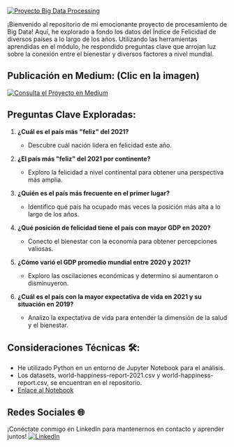 [![Proyecto Big Data Processing](https://www.undp.org/sites/g/files/zskgke326/files/styles/banner_image_desktop/public/2023-04/data%20shutterstock.jpg?h=c44fcfa1&itok=SJhjX4nZ)](https://medium.com/@robertogg116/proyecto-big-data-processing-237361a2c386)

¡Bienvenido al repositorio de mi emocionante proyecto de procesamiento de Big Data! Aquí, he explorado a fondo los datos del Índice de Felicidad de diversos países a lo largo de los años. Utilizando las herramientas aprendidas en el módulo, he respondido preguntas clave que arrojan luz sobre la conexión entre el bienestar y diversos factores a nivel mundial.

## Publicación en Medium: (Clic en la imagen)
[![Consulta el Proyecto en Medium](https://miro.medium.com/v2/resize:fit:680/1*s986xIGqhfsN8U--09_AdA.png)](https://medium.com/@robertogg116/proyecto-big-data-processing-237361a2c386)

## Preguntas Clave Exploradas:
1. **¿Cuál es el país más "feliz" del 2021?**
   - Descubre cuál nación lidera en felicidad este año.

2. **¿El país más "feliz" del 2021 por continente?**
   - Exploro la felicidad a nivel continental para obtener una perspectiva más amplia.

3. **¿Quién es el país más frecuente en el primer lugar?**
   - Identifico qué país ha ocupado más veces la posición más alta a lo largo de los años.

4. **¿Qué posición de felicidad tiene el país con mayor GDP en 2020?**
   - Conecto el bienestar con la economía para obtener percepciones valiosas.

5. **¿Cómo varió el GDP promedio mundial entre 2020 y 2021?**
   - Exploro las oscilaciones económicas y determino si aumentaron o disminuyeron.

6. **¿Cuál es el país con la mayor expectativa de vida en 2021 y su situación en 2019?**
   - Analizo la expectativa de vida para entender la dimensión de la salud y el bienestar.

## Consideraciones Técnicas 🛠️:
- He utilizado Python en un entorno de Jupyter Notebook para el análisis.
- Los datasets, world-happiness-report-2021.csv y world-happiness-report.csv, se encuentran en el repositorio.
- [Enlace al Notebook](https://github.com/Robertogag/Proyecto-Big-Data-Processing/blob/main/Proyecto%20KeepCoding%20-%20Big%20Data%20Processing.ipynb)

## Redes Sociales 🌐
¡Conéctate conmigo en LinkedIn para mantenernos en contacto y aprender juntos!
[![LinkedIn](https://img.shields.io/badge/LinkedIn-Juan%20Roberto%20Garc%C3%ADa%20G%C3%B3mez-blue)](https://www.linkedin.com/in/juan-roberto-garc%C3%ADa-g%C3%B3mez-41880b200/)



